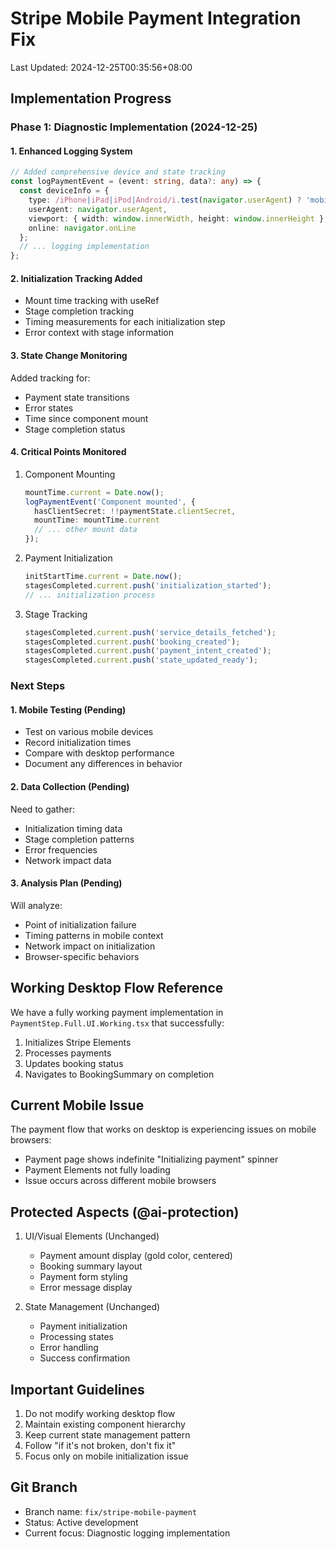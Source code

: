 # Stripe Mobile Payment Integration Fix

Last Updated: 2024-12-25T00:35:56+08:00

## Implementation Progress

### Phase 1: Diagnostic Implementation (2024-12-25)

#### 1. Enhanced Logging System
```typescript
// Added comprehensive device and state tracking
const logPaymentEvent = (event: string, data?: any) => {
  const deviceInfo = {
    type: /iPhone|iPad|iPod|Android/i.test(navigator.userAgent) ? 'mobile' : 'desktop',
    userAgent: navigator.userAgent,
    viewport: { width: window.innerWidth, height: window.innerHeight },
    online: navigator.onLine
  };
  // ... logging implementation
};
```

#### 2. Initialization Tracking Added
- Mount time tracking with useRef
- Stage completion tracking
- Timing measurements for each initialization step
- Error context with stage information

#### 3. State Change Monitoring
Added tracking for:
- Payment state transitions
- Error states
- Time since component mount
- Stage completion status

#### 4. Critical Points Monitored
1. Component Mounting
   ```typescript
   mountTime.current = Date.now();
   logPaymentEvent('Component mounted', {
     hasClientSecret: !!paymentState.clientSecret,
     mountTime: mountTime.current
     // ... other mount data
   });
   ```

2. Payment Initialization
   ```typescript
   initStartTime.current = Date.now();
   stagesCompleted.current.push('initialization_started');
   // ... initialization process
   ```

3. Stage Tracking
   ```typescript
   stagesCompleted.current.push('service_details_fetched');
   stagesCompleted.current.push('booking_created');
   stagesCompleted.current.push('payment_intent_created');
   stagesCompleted.current.push('state_updated_ready');
   ```

### Next Steps

#### 1. Mobile Testing (Pending)
- Test on various mobile devices
- Record initialization times
- Compare with desktop performance
- Document any differences in behavior

#### 2. Data Collection (Pending)
Need to gather:
- Initialization timing data
- Stage completion patterns
- Error frequencies
- Network impact data

#### 3. Analysis Plan (Pending)
Will analyze:
- Point of initialization failure
- Timing patterns in mobile context
- Network impact on initialization
- Browser-specific behaviors

## Working Desktop Flow Reference
We have a fully working payment implementation in `PaymentStep.Full.UI.Working.tsx` that successfully:
1. Initializes Stripe Elements
2. Processes payments
3. Updates booking status
4. Navigates to BookingSummary on completion

## Current Mobile Issue
The payment flow that works on desktop is experiencing issues on mobile browsers:
- Payment page shows indefinite "Initializing payment" spinner
- Payment Elements not fully loading
- Issue occurs across different mobile browsers

## Protected Aspects (@ai-protection)
1. UI/Visual Elements (Unchanged)
   - Payment amount display (gold color, centered)
   - Booking summary layout
   - Payment form styling
   - Error message display

2. State Management (Unchanged)
   - Payment initialization
   - Processing states
   - Error handling
   - Success confirmation

## Important Guidelines
1. Do not modify working desktop flow
2. Maintain existing component hierarchy
3. Keep current state management pattern
4. Follow "if it's not broken, don't fix it"
5. Focus only on mobile initialization issue

## Git Branch
- Branch name: `fix/stripe-mobile-payment`
- Status: Active development
- Current focus: Diagnostic logging implementation
